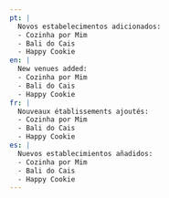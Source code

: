 ```yaml
---
pt: |
  Novos estabelecimentos adicionados:
  - Cozinha por Mim
  - Bali do Cais
  - Happy Cookie
en: |
  New venues added:
  - Cozinha por Mim
  - Bali do Cais
  - Happy Cookie
fr: |
  Nouveaux établissements ajoutés:
  - Cozinha por Mim
  - Bali do Cais
  - Happy Cookie
es: |
  Nuevos establecimientos añadidos:
  - Cozinha por Mim
  - Bali do Cais
  - Happy Cookie
---
```

